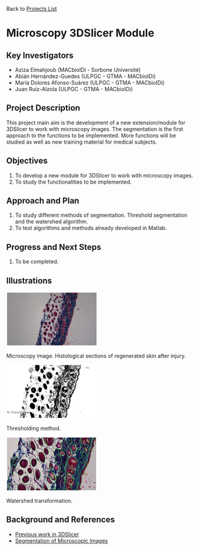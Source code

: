 Back to [Projects List](../README.md#ProjectsList)

# Microscopy 3DSlicer Module

## Key Investigators

- Aziza Elmahjoub (MACbioIDi - Sorbone Université)
- Abián Hernández-Guedes (ULPGC - GTMA - MACbioIDi)
- María Dolores Afonso-Suárez (ULPGC - GTMA - MACbioIDi)
- Juan Ruiz-Alzola (ULPGC - GTMA - MACbioIDi)

## Project Description

This project main aim is the development of a new extension/module for 3DSlicer to work with microscopy images. The segmentation is the first approach to the functions to be implemented. More functions will be studied as well as new training material for medical subjects.


## Objectives

1. To develop a new module for 3DSlicer to work with microscopy images.
1. To study the functionalities to be implemented.

## Approach and Plan

1. To study different methods of segmentation. Threshold segmentation and the watershed algorithm.
1. To test algorithms and methods already developed in Matlab.

## Progress and Next Steps

1. To be completed.

## Illustrations

<img src="Figure1.png" width="242" height="144">

Microscopy image. Histological sections of regenerated skin after injury.

<img src="Figure2.png" width="242" height="144">

Thresholding method.

<img src="Figure3.png" width="242" height="144">

Watershed transformation.

## Background and References

+ [Previous work in 3DSlicer](https://www.slicer.org/wiki/Documentation/Nightly/Extensions/IASEM)
+ [Segmentation of Microscopic Images](https://ieeexplore.ieee.org/document/6745404)

